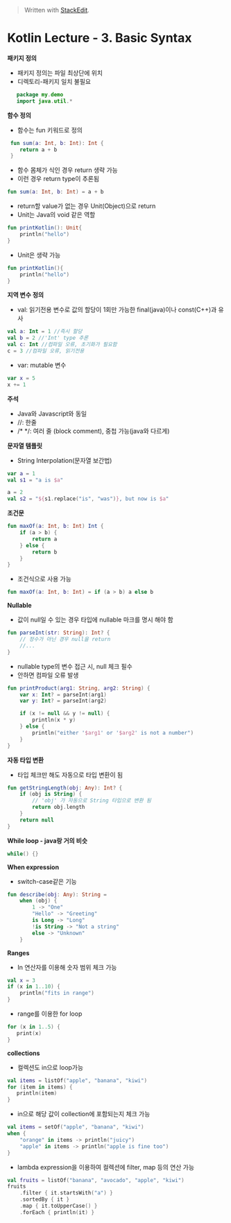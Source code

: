 



> Written with [StackEdit](https://stackedit.io/).
# Kotlin Lecture - 3. Basic Syntax


**패키지 정의**
- 패키지 정의는 파일 최상단에 위치
- 디렉토리-패키지 일치 불필요
 ```kotlin
    package my.demo
    import java.util.*
```


**함수 정의**    
- 함수는 fun 키워드로 정의
 ```kotlin
  fun sum(a: Int, b: Int): Int {
     return a + b
  }
  ```    
  - 함수 몸체가 식인 경우 return 생략 가능
  - 이런 경우 return type이 추론됨
 ```kotlin
 fun sum(a: Int, b: Int) = a + b
 ```
 - return할 value가 없는 경우 Unit(Object)으로 return
 - Unit는 Java의 void 같은 역할
 ```kotlin
 fun printKotlin(): Unit{
	 println("hello")
}
```
- Unit은 생략 가능
```kotlin
fun printKotlin(){
	println("hello")
}
```
**지역 변수 정의**
- val: 읽기전용 변수로 값의 할당이 1회만 가능한 final(java)이나 const(C++)과 유사
```kotlin
val a: Int = 1 //즉시 할당
val b = 2 //'Int' type 추론
val c: Int //컴파일 오류, 초기화가 필요함
c = 3 //컴파일 오류, 읽기전용
```
- var: mutable 변수
```kotlin
var x = 5
x += 1
```
**주석**
- Java와 Javascript와 동일
- //: 한줄
- /* */: 여러 줄 (block comment), 중첩 가능(java와 다르게)

**문자열 템플릿**
- String Interpolation(문자열 보간법)
```kotlin
var a = 1
val s1 = "a is $a"

a = 2
val s2 = "${s1.replace("is", "was")}, but now is $a"
```
**조건문**
```kotlin
fun maxOf(a: Int, b: Int) Int {
	if (a > b) {
		return a
	} else {
		return b
	}
}
```
- 조건식으로 사용 가능
 ```kotlin
fun maxOf(a: Int, b: Int) = if (a > b) a else b
```
**Nullable**
- 값이 null일 수 있는 경우 타입에 nullable 마크를 명시 해야 함
```kotlin
fun parseInt(str: String): Int? {
	// 정수가 아닌 경우 null을 return
	//...
}
```
- nullable type의 변수 접근 시, null 체크 필수
- 안하면 컴파일 오류 발생
```kotlin
fun printProduct(arg1: String, arg2: String) {
	var x: Int? = parseInt(arg1)
	var y: Int? = parseInt(arg2)

	if (x != null && y != null) {
		println(x * y)
	} else {
		println("either '$arg1' or '$arg2' is not a number")
	}
}
```
**자동 타입 변환**
- 타입 체크만 해도 자동으로 타입 변환이 됨
```kotlin
fun getStringLength(obj: Any): Int? {
	if (obj is String) {
		// 'obj' 가 자동으로 String 타입으로 변환 됨
		return obj.length
	}
	return null
}
```
**While loop - java랑 거의 비슷**
```kotlin
while() {}
```
**When expression**
- switch-case같은 기능
```kotlin
fun describe(obj: Any): String = 
	when (obj) {
		1 -> "One" 
		"Hello" -> "Greeting"
		is Long -> "Long"
		!is String -> "Not a string"
		else -> "Unknown"
	}
```
**Ranges**
- In 연산자를 이용해 숫자 범위 체크 가능
```kotlin
val x = 3
if (x in 1..10) {
	println("fits in range")
}
```
- range를 이용한 for loop
 ```kotlin
for (x in 1..5) {
	print(x)
}
```
**collections**
- 컬렉션도 in으로 loop가능
 ```kotlin
val items = listOf("apple", "banana", "kiwi")
for (item in items) {
	println(item)
}
```
- in으로 해당 값이 collection에 포함되는지 체크 가능
```kotlin
val items = setOf("apple", "banana", "kiwi")
when {
	"orange" in items -> println("juicy")
	"apple" in items -> println("apple is fine too")
}
```
- lambda expression을 이용하여 컬렉션에 filter, map 등의 연산 가능
```kotlin
val fruits = listOf("banana", "avocado", "apple", "kiwi")
fruits
	.filter { it.startsWith("a") }
	.sortedBy { it }
	.map { it.toUpperCase() }
	.forEach { println(it) }
```





<!--stackedit_data:
eyJoaXN0b3J5IjpbLTE4ODc2MjQ4NTQsMTYzNzk0NzYzNV19
-->